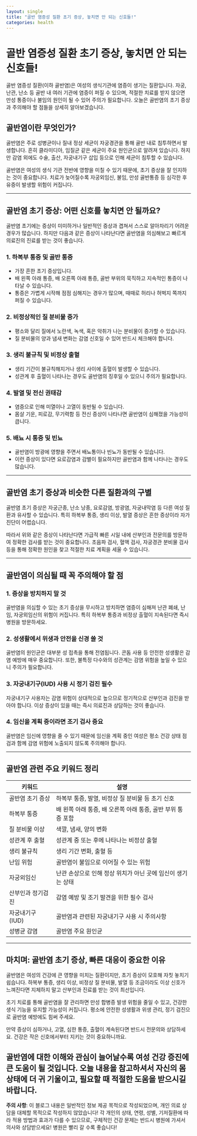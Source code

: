 ```yaml
---
layout: single
title: "골반 염증성 질환 초기 증상, 놓치면 안 되는 신호들!"
categories: health
---
```

골반 염증성 질환 초기 증상, 놓치면 안 되는 신호들!
===================================================

골반 염증성 질환(이하 골반염)은 여성의 생식기관에 염증이 생기는 질환입니다. 자궁, 난관, 난소 등 골반 내 여러 기관에 염증이 퍼질 수 있으며, 적절한 치료를 받지 않으면 만성 통증이나 불임의 원인이 될 수 있어 주의가 필요합니다. 오늘은 골반염의 초기 증상과 주의해야 할 점들을 상세히 알아보겠습니다.

## 골반염이란 무엇인가?

골반염은 주로 성병균이나 질내 정상 세균이 자궁경관을 통해 골반 내로 침투하면서 발생합니다. 흔히 클라미디아, 임질균 같은 세균이 주요 원인균으로 알려져 있습니다. 하지만 감염 외에도 수술, 출산, 자궁내기구 삽입 등으로 인해 세균이 침투할 수 있습니다.

골반염은 여성의 생식 기관 전반에 영향을 미칠 수 있기 때문에, 초기 증상을 잘 인지하는 것이 중요합니다. 치료가 늦어질수록 자궁외임신, 불임, 만성 골반통증 등 심각한 후유증이 발생할 위험이 커집니다.

---

## 골반염 초기 증상: 어떤 신호를 놓치면 안 될까요?

골반염 초기에는 증상이 미미하거나 일반적인 증상과 겹쳐서 스스로 알아차리기 어려운 경우가 많습니다. 하지만 다음과 같은 증상이 나타난다면 골반염을 의심해보고 빠르게 의료진의 진료를 받는 것이 좋습니다.

### 1. 하복부 통증 및 골반 통증

- 가장 흔한 초기 증상입니다.
- 배 왼쪽 아래 통증, 배 오른쪽 아래 통증, 골반 부위의 묵직하고 지속적인 통증이 나타날 수 있습니다.
- 통증은 가볍게 시작해 점점 심해지는 경우가 많으며, 때때로 허리나 허벅지 쪽까지 퍼질 수 있습니다.

### 2. 비정상적인 질 분비물 증가

- 평소와 달리 질에서 노란색, 녹색, 혹은 악취가 나는 분비물이 증가할 수 있습니다.
- 질 분비물의 양과 냄새 변화는 감염 신호일 수 있어 반드시 체크해야 합니다.

### 3. 생리 불규칙 및 비정상 출혈

- 생리 기간이 불규칙해지거나 생리 사이에 출혈이 발생할 수 있습니다.
- 성관계 후 출혈이 나타나는 경우도 골반염의 징후일 수 있으니 주의가 필요합니다.

### 4. 발열 및 전신 권태감

- 염증으로 인해 미열이나 고열이 동반될 수 있습니다.
- 몸살 기운, 피로감, 무기력함 등 전신 증상이 나타나면 골반염이 심해졌을 가능성이 큽니다.

### 5. 배뇨 시 통증 및 빈뇨

- 골반염이 방광에 영향을 주면서 배뇨통이나 빈뇨가 동반될 수 있습니다.
- 이런 증상이 있다면 요로감염과 감별이 필요하지만 골반염과 함께 나타나는 경우도 많습니다.

---

## 골반염 초기 증상과 비슷한 다른 질환과의 구별

골반염 초기 증상은 자궁근종, 난소 낭종, 요로감염, 방광염, 자궁내막염 등 다른 여성 질환과 유사할 수 있습니다. 특히 하복부 통증, 생리 이상, 발열 증상은 흔한 증상이라 자가진단이 어렵습니다.

따라서 위와 같은 증상이 나타난다면 가급적 빠른 시일 내에 산부인과 전문의를 방문하여 정확한 검사를 받는 것이 중요합니다. 초음파 검사, 혈액 검사, 자궁경관 분비물 검사 등을 통해 정확한 원인을 찾고 적절한 치료 계획을 세울 수 있습니다.

---

## 골반염이 의심될 때 꼭 주의해야 할 점

### 1. 증상을 방치하지 말 것

골반염을 의심할 수 있는 초기 증상을 무시하고 방치하면 염증이 심해져 난관 폐쇄, 난임, 자궁외임신의 위험이 커집니다. 특히 하복부 통증과 비정상 출혈이 지속된다면 즉시 병원을 방문하세요.

### 2. 성생활에서 위생과 안전을 신경 쓸 것

골반염의 원인균은 대부분 성 접촉을 통해 전염됩니다. 콘돔 사용 등 안전한 성생활은 감염 예방에 매우 중요합니다. 또한, 불특정 다수와의 성관계는 감염 위험을 높일 수 있으니 주의가 필요합니다.

### 3. 자궁내기구(IUD) 사용 시 정기 검진 필수

자궁내기구 사용자는 감염 위험이 상대적으로 높으므로 정기적으로 산부인과 검진을 받아야 합니다. 이상 증상이 있을 때는 즉시 의료진과 상담하는 것이 좋습니다.

### 4. 임신을 계획 중이라면 조기 검사 중요

골반염은 임신에 영향을 줄 수 있기 때문에 임신을 계획 중인 여성은 평소 건강 상태 점검과 함께 감염 위험에 노출되지 않도록 주의해야 합니다.

---

## 골반염 관련 주요 키워드 정리

| 키워드                    | 설명                                       |
|-------------------------|------------------------------------------|
| 골반염 초기 증상             | 하복부 통증, 발열, 비정상 질 분비물 등 초기 신호         |
| 하복부 통증                | 배 왼쪽 아래 통증, 배 오른쪽 아래 통증, 골반 부위 통증 포함  |
| 질 분비물 이상             | 색깔, 냄새, 양의 변화                            |
| 성관계 후 출혈             | 성관계 중 또는 후에 나타나는 비정상 출혈                   |
| 생리 불규칙                | 생리 기간 변화, 출혈 등                              |
| 난임 위험                  | 골반염이 불임으로 이어질 수 있는 위험                     |
| 자궁외임신                 | 난관 손상으로 인해 정상 위치가 아닌 곳에 임신이 생기는 상태        |
| 산부인과 정기검진           | 감염 예방 및 조기 발견을 위한 필수 검사                    |
| 자궁내기구 (IUD)           | 골반염과 관련된 자궁내기구 사용 시 주의사항                 |
| 성병균 감염                | 골반염 주요 원인균                                    |

---

## 마치며: 골반염 초기 증상, 빠른 대응이 중요한 이유

골반염은 여성의 건강에 큰 영향을 미치는 질환이지만, 초기 증상이 모호해 자칫 놓치기 쉽습니다. 하복부 통증, 생리 이상, 비정상 질 분비물, 발열 등 조금이라도 이상 신호가 느껴진다면 지체하지 말고 산부인과 진료를 받는 것이 최선입니다.

초기 치료를 통해 골반염을 잘 관리하면 만성 합병증 발생 위험을 줄일 수 있고, 건강한 생식 기능을 유지할 가능성이 커집니다. 평소에 안전한 성생활과 위생 관리, 정기 검진으로 골반염 예방에도 힘써 주세요.

만약 증상이 심하거나, 고열, 심한 통증, 출혈이 계속된다면 반드시 전문의와 상담하세요. 건강은 작은 신호에서부터 지키는 것이 중요하니까요. 

골반염에 대한 이해와 관심이 늘어날수록 여성 건강 증진에 큰 도움이 될 것입니다. 오늘 내용을 참고하셔서 자신의 몸 상태에 더 귀 기울이고, 필요할 때 적절한 도움을 받으시길 바랍니다.
---

**주의 사항**: 이 블로그 내용은 일반적인 정보 제공 목적으로 작성되었으며, 개인 의료 상담을 대체할 목적으로 작성하지 않았습니다! 각 개인의 상태, 연령, 성별, 기저질환에 따라 적용 방법과 효과가 다를 수 있으므로, 구체적인 건강 문제는 반드시 병원에 가셔서 의사와 상담받으세요! 병원은 빨리 갈 수록 좋습니다!
